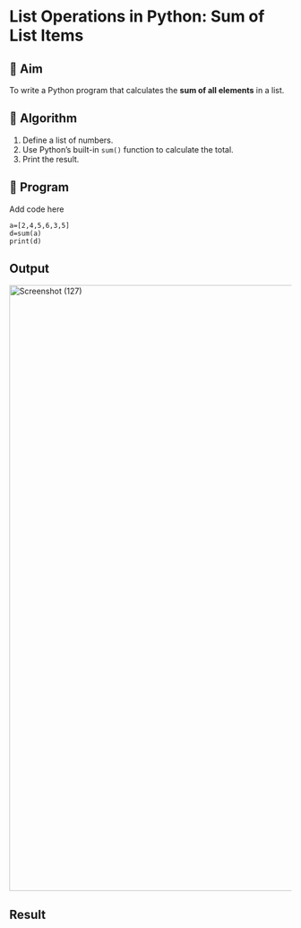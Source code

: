 # List Operations in Python: Sum of List Items

## 🎯 Aim
To write a Python program that calculates the **sum of all elements** in a list.

## 🧠 Algorithm
1. Define a list of numbers.
2. Use Python’s built-in `sum()` function to calculate the total.
3. Print the result.

## 🧾 Program

Add code here
```
a=[2,4,5,6,3,5]
d=sum(a)
print(d)
```

## Output
<img width="1920" height="1080" alt="Screenshot (127)" src="https://github.com/user-attachments/assets/59cf5c1b-4ca2-41ac-acf8-e7fabda0b37f" />


## Result
